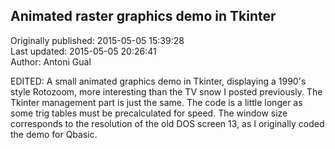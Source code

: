 ## Animated raster graphics demo in Tkinter  
Originally published: 2015-05-05 15:39:28  
Last updated: 2015-05-05 20:26:41  
Author: Antoni Gual  
  
EDITED:
A small animated graphics demo in Tkinter, displaying a 1990's style Rotozoom, more interesting than the TV snow I posted previously. The Tkinter management part is just the same. The code is a little longer as some trig tables must be precalculated for speed. The window size corresponds to the resolution of the old DOS screen 13, as I originally coded the demo for Qbasic. 